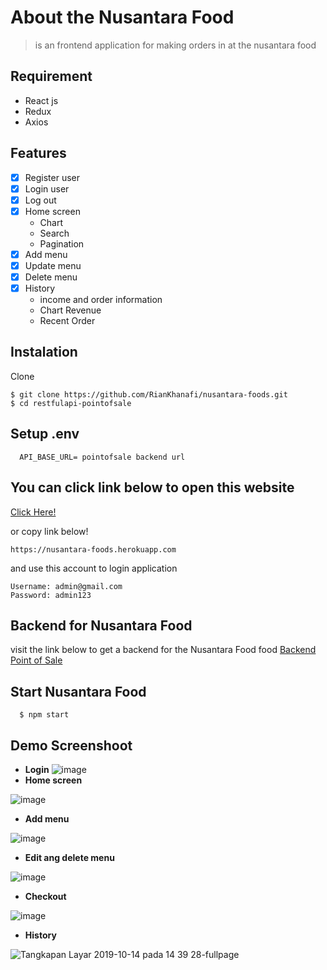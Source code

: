 # About the Nusantara Food
> is an frontend application for making orders in at the nusantara food

## Requirement
- React js
- Redux
- Axios

## Features
- [x] Register user
- [x] Login user
- [x] Log out
- [x] Home screen
  - Chart
  - Search
  - Pagination
- [x] Add menu
- [x] Update menu
- [x] Delete menu
- [x] History
  - income and order information
  - Chart Revenue
  - Recent Order

## Instalation
  Clone
  ```
  $ git clone https://github.com/RianKhanafi/nusantara-foods.git
  $ cd restfulapi-pointofsale
  ```
## Setup .env
```
  API_BASE_URL= pointofsale backend url
```
## You can click link below to open this website
[Click Here!](https://nusantara-foods.herokuapp.com])

 or copy link below!
```
https://nusantara-foods.herokuapp.com
```
and use this account to login application 
```
Username: admin@gmail.com
Password: admin123
```

## Backend for Nusantara Food
visit the link below to get a backend for the Nusantara Food food
[Backend Point of Sale](https://github.com/RianKhanafi/restfulapi-pointofsale)

## Start Nusantara Food
```
  $ npm start
```
## Demo Screenshoot

- __Login__
![image](https://user-images.githubusercontent.com/51011550/66734754-82477a80-ee8e-11e9-8e70-ccd506a66675.png)
- __Home screen__

![image](https://user-images.githubusercontent.com/51011550/66734949-347f4200-ee8f-11e9-8b44-fecc447f4e24.png)
- __Add menu__

![image](https://user-images.githubusercontent.com/51011550/66735163-cedf8580-ee8f-11e9-8ddb-9ec7046ff452.png)
- __Edit ang delete menu__

![image](https://user-images.githubusercontent.com/51011550/66735864-c1c39600-ee91-11e9-9c97-6777273b5655.png)
- __Checkout__

![image](https://user-images.githubusercontent.com/51011550/66734976-4a8d0280-ee8f-11e9-9f5e-3dfe6ec569b2.png)
- __History__

![Tangkapan Layar 2019-10-14 pada 14 39 28-fullpage](https://user-images.githubusercontent.com/51011550/66735471-a1dfa280-ee90-11e9-9f9b-ece37e9636cb.png)
